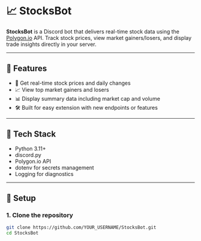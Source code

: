 # 📈 StocksBot

**StocksBot** is a Discord bot that delivers real-time stock data using the [Polygon.io](https://polygon.io/) API. Track stock prices, view market gainers/losers, and display trade insights directly in your server.

---

## 🚀 Features

- 🔎 Get real-time stock prices and daily changes
- 📈 View top market gainers and losers
- 📊 Display summary data including market cap and volume
- 🛠️ Built for easy extension with new endpoints or features

---

## 🧰 Tech Stack

- Python 3.11+
- discord.py
- Polygon.io API
- dotenv for secrets management
- Logging for diagnostics

---

## 🔧 Setup

### 1. Clone the repository

```bash
git clone https://github.com/YOUR_USERNAME/StocksBot.git
cd StocksBot
